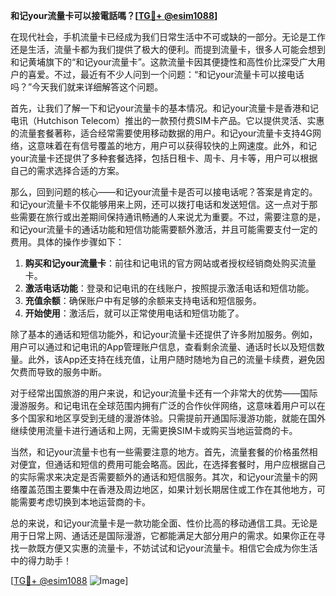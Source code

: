 **和记your流量卡可以接電話嗎？[[TG💪+ @esim1088](https://t.me/s/esim1088)]**

在现代社会，手机流量卡已经成为我们日常生活中不可或缺的一部分。无论是工作还是生活，流量卡都为我们提供了极大的便利。而提到流量卡，很多人可能会想到和记黄埔旗下的“和记your流量卡”。这款流量卡因其便捷性和高性价比深受广大用户的喜爱。不过，最近有不少人问到一个问题：“和记your流量卡可以接电话吗？”今天我们就来详细解答这个问题。

首先，让我们了解一下和记your流量卡的基本情况。和记your流量卡是香港和记电讯（Hutchison Telecom）推出的一款预付费SIM卡产品。它以提供灵活、实惠的流量套餐著称，适合经常需要使用移动数据的用户。和记your流量卡支持4G网络，这意味着在有信号覆盖的地方，用户可以获得较快的上网速度。此外，和记your流量卡还提供了多种套餐选择，包括日租卡、周卡、月卡等，用户可以根据自己的需求选择合适的方案。

那么，回到问题的核心——和记your流量卡是否可以接电话呢？答案是肯定的。和记your流量卡不仅能够用来上网，还可以拨打电话和发送短信。这一点对于那些需要在旅行或出差期间保持通讯畅通的人来说尤为重要。不过，需要注意的是，和记your流量卡的通话功能和短信功能需要额外激活，并且可能需要支付一定的费用。具体的操作步骤如下：

1. **购买和记your流量卡**：前往和记电讯的官方网站或者授权经销商处购买流量卡。
2. **激活电话功能**：登录和记电讯的在线账户，按照提示激活电话和短信功能。
3. **充值余额**：确保账户中有足够的余额来支持电话和短信服务。
4. **开始使用**：激活后，就可以正常使用电话和短信功能了。

除了基本的通话和短信功能外，和记your流量卡还提供了许多附加服务。例如，用户可以通过和记电讯的App管理账户信息，查看剩余流量、通话时长以及短信数量。此外，该App还支持在线充值，让用户随时随地为自己的流量卡续费，避免因欠费而导致的服务中断。

对于经常出国旅游的用户来说，和记your流量卡还有一个非常大的优势——国际漫游服务。和记电讯在全球范围内拥有广泛的合作伙伴网络，这意味着用户可以在多个国家和地区享受到无缝的漫游体验。只需提前开通国际漫游功能，就能在国外继续使用流量卡进行通话和上网，无需更换SIM卡或购买当地运营商的卡。

当然，和记your流量卡也有一些需要注意的地方。首先，流量套餐的价格虽然相对便宜，但通话和短信的费用可能会略高。因此，在选择套餐时，用户应根据自己的实际需求来决定是否需要额外的通话和短信服务。其次，和记your流量卡的网络覆盖范围主要集中在香港及周边地区，如果计划长期居住或工作在其他地方，可能需要考虑切换到本地运营商的卡。

总的来说，和记your流量卡是一款功能全面、性价比高的移动通信工具。无论是用于日常上网、通话还是国际漫游，它都能满足大部分用户的需求。如果你正在寻找一款既方便又实惠的流量卡，不妨试试和记your流量卡。相信它会成为你生活中的得力助手！

[[TG💪+ @esim1088](https://t.me/s/esim1088) ![Image](https://i.postimg.cc/4NQfJmqS/Snipaste-2025-05-13-00-14-12.png)]